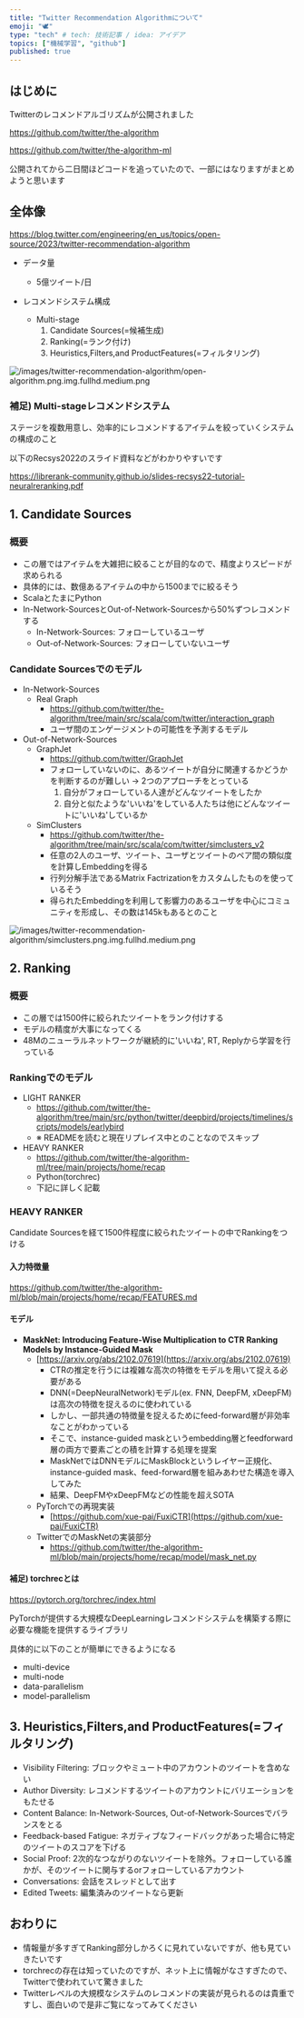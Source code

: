 ```yaml
---
title: "Twitter Recommendation Algorithmについて"
emoji: "🕊️"
type: "tech" # tech: 技術記事 / idea: アイデア
topics: ["機械学習", "github"]
published: true
---
```


## はじめに

Twitterのレコメンドアルゴリズムが公開されました

https://github.com/twitter/the-algorithm

https://github.com/twitter/the-algorithm-ml

公開されてから二日間ほどコードを追っていたので、一部にはなりますがまとめようと思います

## 全体像

https://blog.twitter.com/engineering/en_us/topics/open-source/2023/twitter-recommendation-algorithm

- データ量
  - 5億ツイート/日

- レコメンドシステム構成
  - Multi-stage
    1. Candidate Sources(=候補生成)
    2. Ranking(=ランク付け)
    3. Heuristics,Filters,and ProductFeatures(=フィルタリング)

![/images/twitter-recommendation-algorithm/open-algorithm.png.img.fullhd.medium.png](/images/twitter-recommendation-algorithm/open-algorithm.png.img.fullhd.medium.png)

### 補足) Multi-stageレコメンドシステム

ステージを複数用意し、効率的にレコメンドするアイテムを絞っていくシステムの構成のこと

以下のRecsys2022のスライド資料などがわかりやすいです

https://librerank-community.github.io/slides-recsys22-tutorial-neuralreranking.pdf

## 1. Candidate Sources

### 概要

- この層ではアイテムを大雑把に絞ることが目的なので、精度よりスピードが求められる
- 具体的には、数億あるアイテムの中から1500までに絞るそう
- ScalaとたまにPython
- In-Network-SourcesとOut-of-Network-Sourcesから50%ずつレコメンドする
  - In-Network-Sources: フォローしているユーザ
  - Out-of-Network-Sources: フォローしていないユーザ

### Candidate Sourcesでのモデル
- In-Network-Sources
  - Real Graph
    - https://github.com/twitter/the-algorithm/tree/main/src/scala/com/twitter/interaction_graph
    - ユーザ間のエンゲージメントの可能性を予測するモデル
- Out-of-Network-Sources
  - GraphJet
    - https://github.com/twitter/GraphJet
    - フォローしていないのに、あるツイートが自分に関連するかどうかを判断するのが難しい -> 2つのアプローチをとっている
      1. 自分がフォローしている人達がどんなツイートをしたか
      2. 自分と似たような'いいね'をしている人たちは他にどんなツイートに'いいね'しているか
  - SimClusters
    - https://github.com/twitter/the-algorithm/tree/main/src/scala/com/twitter/simclusters_v2
    - 任意の2人のユーザ、ツイート、ユーザとツイートのペア間の類似度を計算しEmbeddingを得る
    - 行列分解手法であるMatrix Factrizationをカスタムしたものを使っているそう
    - 得られたEmbeddingを利用して影響力のあるユーザを中心にコミュニティを形成し、その数は145kもあるとのこと


![/images/twitter-recommendation-algorithm/simclusters.png.img.fullhd.medium.png](/images/twitter-recommendation-algorithm/simclusters.png.img.fullhd.medium.png)

## 2. Ranking

### 概要

- この層では1500件に絞られたツイートをランク付けする
- モデルの精度が大事になってくる
- 48Mのニューラルネットワークが継続的に'いいね', RT, Replyから学習を行っている

### Rankingでのモデル
- LIGHT RANKER
  - https://github.com/twitter/the-algorithm/tree/main/src/python/twitter/deepbird/projects/timelines/scripts/models/earlybird
  - ※ READMEを読むと現在リプレイス中とのことなのでスキップ
- HEAVY RANKER
  - https://github.com/twitter/the-algorithm-ml/tree/main/projects/home/recap
  - Python(torchrec)
  - 下記に詳しく記載

### HEAVY RANKER

Candidate Sourcesを経て1500件程度に絞られたツイートの中でRankingをつける

#### 入力特徴量

https://github.com/twitter/the-algorithm-ml/blob/main/projects/home/recap/FEATURES.md

#### モデル

- ****MaskNet: Introducing Feature-Wise Multiplication to CTR Ranking Models by Instance-Guided Mask****
    - [https://arxiv.org/abs/2102.07619](https://arxiv.org/abs/2102.07619)
        - CTRの推定を行うには複雑な高次の特徴をモデルを用いて捉える必要がある
        - DNN(=DeepNeuralNetwork)モデル(ex. FNN, DeepFM, xDeepFM)は高次の特徴を捉えるのに使われている
        - しかし、一部共通の特徴量を捉えるためにfeed-forward層が非効率なことがわかっている
        - そこで、instance-guided maskというembedding層とfeedforward層の両方で要素ごとの積を計算する処理を提案
        - MaskNetではDNNモデルにMaskBlockというレイヤー正規化、instance-guided mask、feed-forward層を組みあわせた構造を導入してみた
        - 結果、DeepFMやxDeepFMなどの性能を超えSOTA
    - PyTorchでの再現実装
        - [https://github.com/xue-pai/FuxiCTR](https://github.com/xue-pai/FuxiCTR)
    - TwitterでのMaskNetの実装部分
        - https://github.com/twitter/the-algorithm-ml/blob/main/projects/home/recap/model/mask_net.py

#### 補足) torchrecとは

https://pytorch.org/torchrec/index.html

PyTorchが提供する大規模なDeepLearningレコメンドシステムを構築する際に必要な機能を提供するライブラリ

具体的に以下のことが簡単にできるようになる

- multi-device
- multi-node
- data-parallelism
- model-parallelism

## 3. Heuristics,Filters,and ProductFeatures(=フィルタリング)

- Visibility Filtering: ブロックやミュート中のアカウントのツイートを含めない
- Author Diversity: レコメンドするツイートのアカウントにバリエーションをもたせる
- Content Balance: In-Network-Sources, Out-of-Network-Sourcesでバランスをとる
- Feedback-based Fatigue: ネガティブなフィードバックがあった場合に特定のツイートのスコアを下げる
- Social Proof: 2次的なつながりのないツイートを除外。フォローしている誰かが、そのツイートに関与するorフォローしているアカウント
- Conversations: 会話をスレッドとして出す
- Edited Tweets: 編集済みのツイートなら更新

## おわりに

- 情報量が多すぎてRanking部分しかろくに見れていないですが、他も見ていきたいです
- torchrecの存在は知っていたのですが、ネット上に情報がなさすぎたので、Twitterで使われていて驚きました
- Twitterレベルの大規模なシステムのレコメンドの実装が見られるのは貴重ですし、面白いので是非ご覧になってみてください
